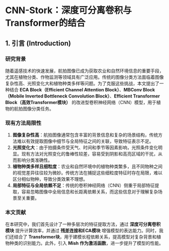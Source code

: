 # CNN-Stork：深度可分离卷积与Transformer的结合

## 1. 引言 (Introduction)

### 研究背景

随着遥感技术的快速发展，航拍图像已成为获取农业和自然环境信息的重要手段，尤其在植物分类、作物监测等领域具有广泛应用。传统的图像分类方法面临着图像复杂性高、光照变化大和植物种类多样等问题。为了克服这些挑战，本文提出了一种结合 **ECA Block（Efficient Channel Attention Block）**、**MBConv Block（Mobile Inverted Bottleneck Convolution Block）**、**Efficient Transformer Block（高效Transformer模块）** 的改进型卷积神经网络（CNN）模型，用于植物的航拍图像分类任务。

### 现有方法局限性

1. **图像复杂性高**：航拍图像通常包含丰富的背景信息和复杂的场景结构，传统方法难以有效提取图像中细节与全局特征之间的关联，导致特征表示不足。
2. **光照变化大**：由于拍摄条件受天气、时间和季节等因素影响，光照条件变化明显。现有方法对光照变化的鲁棒性较差，容易受到阴影和高亮区域的干扰，从而影响分类准确性。
3. **植物种类多样且细粒度**：农业和自然环境中的植物种类繁多，且不同物种之间的视觉差异往往较为微妙。传统方法在捕捉这些细粒度特征时存在局限，难以区分相似物种，导致分类效果不理想。
4. **局部特征与全局依赖不足**：传统的卷积神经网络（CNN）侧重于局部特征提取，容易忽略图像中全局信息和长距离依赖关系，而这些信息对于理解复杂场景至关重要。

### 本文贡献

在本研究中，我们首先设计了一种多层次的特征提取方法，通过 **深度可分离卷积模块** 提升计算效率，并通过 **残差连接和ECA模块** 增强模型的表达能力。同时，我们还结合了 **Transformer块**，用于建模长程依赖关系，提高模型对复杂背景和植物种类的识别能力。此外，引入 **Mish 作为激活函数**，进一步提升了模型的性能。

